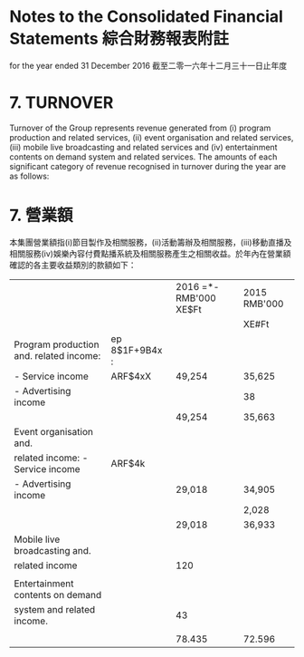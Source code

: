 # Notes to the Consolidated Financial Statements 綜合財務報表附註

for the year ended 31 December 2016 截至二零一六年十二月三十一日止年度

# 7. TURNOVER

Turnover of the Group represents revenue generated from (i) program production and related services, (ii) event organisation and related services, (iii) mobile live broadcasting and related services and (iv) entertainment contents on demand system and related services. The amounts of each significant category of revenue recognised in turnover during the year are as follows:

# 7. 營業額

本集團營業額指(i)節目製作及相關服務，(ii)活動籌辦及相關服務，(iii)移動直播及相關服務(iv)娛樂內容付費點播系統及相關服務產生之相關收益。於年內在營業額確認的各主要收益類別的款額如下：

<table><tr><td colspan="2"></td><td>2016 =*- RMB&#x27;000 XE$Ft</td><td>2015 RMB&#x27;000</td></tr><tr><td colspan="3"></td><td>XE#Ft</td></tr><tr><td>Program production and. related income:</td><td>ep 8$1F+9B4x :</td><td></td><td></td></tr><tr><td>- Service income</td><td>ARF$4xX</td><td>49,254</td><td>35,625</td></tr><tr><td>- Advertising income</td><td></td><td></td><td>38</td></tr><tr><td></td><td></td><td>49,254</td><td>35,663</td></tr><tr><td>Event organisation and.</td><td></td><td></td><td></td></tr><tr><td>related income: - Service income</td><td>ARF$4k</td><td></td><td></td></tr><tr><td>- Advertising income</td><td></td><td>29,018</td><td>34,905</td></tr><tr><td></td><td></td><td></td><td>2,028</td></tr><tr><td></td><td></td><td>29,018</td><td>36,933</td></tr><tr><td>Mobile live broadcasting and.</td><td></td><td></td><td></td></tr><tr><td>related income</td><td></td><td>120</td><td></td></tr><tr><td></td><td></td><td></td><td></td></tr><tr><td>Entertainment contents on demand</td><td></td><td></td><td></td></tr><tr><td>system and related income.</td><td></td><td>43</td><td></td></tr><tr><td></td><td></td><td></td><td></td></tr><tr><td></td><td></td><td>78.435</td><td>72.596</td></tr></table>